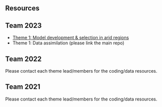 ## Resources
## Team 2023
- [Theme 1: Model development & selection in arid regions
](https://github.com/NWC-CUAHSI-Summer-Institute/ngen-aridity)
- Theme 1: Data assimilation (please link the main repo)


## Team 2022
Please contact each theme lead/members for the coding/data resources. 

## Team 2021
Please contact each theme lead/members for the coding/data resources. 

<!--
Feel free to add your 
-->

<!--

**Here are some ideas to get you started:**

🙋‍♀️ A short introduction - what is your organization all about?
🌈 Contribution guidelines - how can the community get involved?
👩‍💻 Useful resources - where can the community find your docs? Is there anything else the community should know?
🍿 Fun facts - what does your team eat for breakfast?
🧙 Remember, you can do mighty things with the power of [Markdown](https://docs.github.com/github/writing-on-github/getting-started-with-writing-and-formatting-on-github/basic-writing-and-formatting-syntax)
-->
